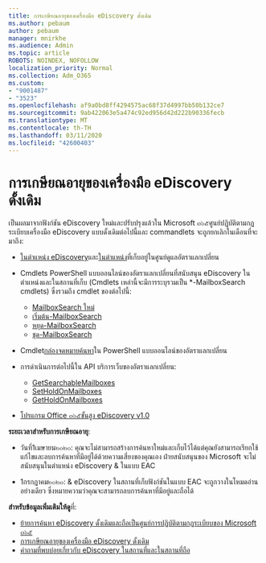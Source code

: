 ```yaml
---
title: การเกษียณอายุของเครื่องมือ eDiscovery ดั้งเดิม
ms.author: pebaum
author: pebaum
manager: mnirkhe
ms.audience: Admin
ms.topic: article
ROBOTS: NOINDEX, NOFOLLOW
localization_priority: Normal
ms.collection: Adm_O365
ms.custom:
- "9001487"
- "3523"
ms.openlocfilehash: af9a0bd8ff4294575ac68f37d4997bb50b132ce7
ms.sourcegitcommit: 9ab422063e5a474c92ed956d42d222b90336fecb
ms.translationtype: MT
ms.contentlocale: th-TH
ms.lasthandoff: 03/11/2020
ms.locfileid: "42600403"
---
```

# <a name="retirement-of-legacy-ediscovery-tools"></a>การเกษียณอายุของเครื่องมือ eDiscovery ดั้งเดิม

เป็นผลมาจากฟังก์ชัน eDiscovery ใหม่และปรับปรุงแล้วใน Microsoft ๓๖๕ศูนย์ปฏิบัติตามกฎระเบียบเครื่องมือ eDiscovery แบบดั้งเดิมต่อไปนี้และ commandlets จะถูกยกเลิกในเดือนที่จะมาถึง:

- [ในตำแหน่ง eDiscovery](https://docs.microsoft.com/exchange/security-and-compliance/in-place-ediscovery/in-place-ediscovery)และ[ในตำแหน่ง](https://docs.microsoft.com/exchange/security-and-compliance/create-or-remove-in-place-holds)ที่เก็บอยู่ในศูนย์ดูแลอัตราแลกเปลี่ยน

- Cmdlets PowerShell แบบออนไลน์ของอัตราแลกเปลี่ยนที่สนับสนุน eDiscovery ในตำแหน่งและในสถานที่เก็บ (Cmdlets เหล่านี้จะมีการระบุรวมเป็น *-MailboxSearch cmdlets) ซึ่งรวมถึง cmdlet ของต่อไปนี้:

    - [MailboxSearch ใหม่](https://docs.microsoft.com/powershell/module/exchange/policy-and-compliance-content-search/new-mailboxsearch)
    - [เริ่มต้น-MailboxSearch](https://docs.microsoft.com/powershell/module/exchange/policy-and-compliance-content-search/start-mailboxsearch)
    - [หยุด-MailboxSearch](https://docs.microsoft.com/powershell/module/exchange/policy-and-compliance-content-search/stop-mailboxsearch)
    - [ชุด-MailboxSearch](https://docs.microsoft.com/powershell/module/exchange/policy-and-compliance-content-search/set-mailboxsearch)

- Cmdlet[กล่องจดหมายค้นหา](https://docs.microsoft.com/powershell/module/exchange/mailboxes/search-mailbox?view=exchange-ps)ใน PowerShell แบบออนไลน์ของอัตราแลกเปลี่ยน
- การดำเนินการต่อไปนี้ใน API บริการเว็บของอัตราแลกเปลี่ยน:
    - [GetSearchableMailboxes](https://docs.microsoft.com/exchange/client-developer/web-service-reference/getsearchablemailboxes-operation)
    - [SetHoldOnMailboxes](https://docs.microsoft.com/exchange/client-developer/web-service-reference/setholdonmailboxes-operation)
    - [GetHoldOnMailboxes](https://docs.microsoft.com/exchange/client-developer/web-service-reference/getholdonmailboxes-operation)

- [โปรแกรม Office ๓๖๕ขั้นสูง eDiscovery v1.0](https://docs.microsoft.com/microsoft-365/compliance/office-365-advanced-ediscovery)

**ระยะเวลาสำหรับการเกษียณอายุ**:
- วันที่1เมษายน๒๐๒๐: คุณจะไม่สามารถสร้างการค้นหาใหม่และเก็บไว้ได้แต่คุณยังสามารถเรียกใช้แก้ไขและลบการค้นหาที่มีอยู่ได้ด้วยความเสี่ยงของคุณเอง ฝ่ายสนับสนุนของ Microsoft จะไม่สนับสนุนในตำแหน่ง eDiscovery & ในแบบ EAC

- 1กรกฎาคม๒๐๒๐: & eDiscovery ในสถานที่เก็บฟังก์ชันในแบบ EAC จะถูกวางในโหมดอ่านอย่างเดียว ซึ่งหมายความว่าคุณจะสามารถลบการค้นหาที่มีอยู่และถือได้

**สำหรับข้อมูลเพิ่มเติมให้ดู**ที่:

 - [ย้ายการค้นหา eDiscovery ดั้งเดิมและถือเป็นศูนย์การปฏิบัติตามกฎระเบียบของ Microsoft ๓๖๕](https://docs.microsoft.com/microsoft-365/compliance/migrate-legacy-ediscovery-searches-and-holds)
 - [การเกษียณอายุของเครื่องมือ eDiscovery ดั้งเดิม](https://docs.microsoft.com/microsoft-365/compliance/legacy-ediscovery-retirement)
 - [คำถามที่พบบ่อยเกี่ยวกับ eDiscovery ในสถานที่และในสถานที่ถือ](https://docs.microsoft.com/microsoft-365/compliance/legacy-ediscovery-retirement#faqs-about-in-place-ediscovery-and-in-place-holds)



